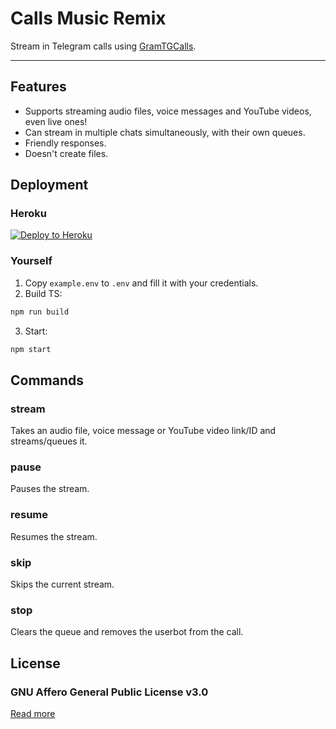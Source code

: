 # Calls Music Remix

Stream in Telegram calls using [GramTGCalls](https://github.com/tgcallsjs/gram-tgcalls).

---

## Features

- Supports streaming audio files, voice messages and YouTube videos, even live ones!
- Can stream in multiple chats simultaneously, with their own queues.
- Friendly responses.
- Doesn't create files.

## Deployment

### Heroku

[![Deploy to Heroku](https://www.herokucdn.com/deploy/button.svg)](https://heroku.com/deploy?template=https://github.com/callsmusic/CallsMusicRemix)

### Yourself

1. Copy `example.env` to `.env` and fill it with your credentials.
2. Build TS:

```bash
npm run build
```

3. Start:

```bash
npm start
```

## Commands

### stream

Takes an audio file, voice message or YouTube video link/ID and streams/queues it.

### pause

Pauses the stream.

### resume

Resumes the stream.

### skip

Skips the current stream.

### stop

Clears the queue and removes the userbot from the call.

## License

### GNU Affero General Public License v3.0

[Read more](./LICENSE)
